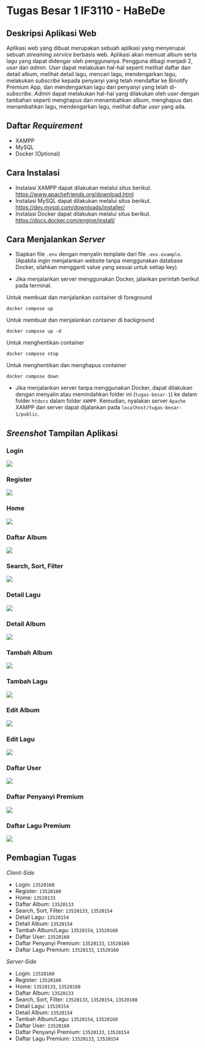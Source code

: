 # Tugas Besar 1 IF3110 - HaBeDe
## Deskripsi Aplikasi Web

Aplikasi web yang dibuat merupakan sebuah aplikasi yang menyerupai sebuah *streaming service* berbasis web. Aplikasi akan memuat album serta lagu yang dapat didengar oleh penggunanya. Pengguna dibagi menjadi 2, *user* dan *admin*. *User* dapat melakukan hal-hal seperti melihat daftar dan detail album, melihat detail lagu, mencari lagu, mendengarkan lagu, melakukan *subscribe* kepada penyanyi yang telah mendaftar ke Binotify Premium App, dan mendengarkan lagu dari penyanyi yang telah di-*subscribe*. *Admin* dapat melakukan hal-hal yang dilakukan oleh *user* dengan tambahan seperti menghapus dan menambahkan album, menghapus dan menambahkan lagu, mendengarkan lagu, melihat daftar *user* yang ada.

## Daftar *Requirement*

- XAMPP
- MySQL
- Docker (Optional)

## Cara Instalasi

- Instalasi XAMPP dapat dilakukan melalui situs berikut. https://www.apachefriends.org/download.html
- Instalasi MySQL dapat dilakukan melalui situs berikut. https://dev.mysql.com/downloads/installer/
- Instalasi Docker dapat dilakukan melalui situs berikut. https://docs.docker.com/engine/install/

## Cara Menjalankan *Server*

- Siapkan file `.env` dengan menyalin template dari file `.env.example`. (Apabila ingin menjalankan website tanpa menggunakan database Docker, silahkan mengganti value yang sesuai untuk setiap key).

- Jika menjalankan server menggunakan Docker, jalankan perintah berikut pada terminal.

Untuk membuat dan menjalankan container di foreground

`docker compose up`

Untuk membuat dan menjalankan container di background

`docker compose up -d`

Untuk menghentikan container

`docker compose stop`

Untuk menghentikan dan menghapus container

`docker compose down`

- Jika menjalankan server tanpa menggunakan Docker, dapat dilakukan dengan menyalin atau memindahkan folder ini (`tugas-besar-1`) ke dalam folder `htdocs` dalam folder `XAMPP`. Kemudian, nyalakan server `Apache` XAMPP dan server dapat dijalankan pada `localhost/tugas-besar-1/public`.

## *Sreenshot* Tampilan Aplikasi

### Login
<img src="screenshots/login.png" /><br>

### Register
<img src="screenshots/register.png" /><br>

### Home
<img src="screenshots/home.png" /><br>

### Daftar Album
<img src="screenshots/daftaralbum.png" /><br>

### Search, Sort, Filter
<img src="screenshots/search.png" /><br>

### Detail Lagu
<img src="screenshots/detaillagu.png" /><br>

### Detail Album
<img src="screenshots/detailalbum.png" /><br>

### Tambah Album
<img src="screenshots/addalbum.png" /><br>

### Tambah Lagu
<img src="screenshots/addsong.png" /><br>

### Edit Album
<img src="screenshots/editalbum.png" /><br>

### Edit Lagu
<img src="screenshots/editsong.png" /><br>

### Daftar User
<img src="screenshots/daftaruser.png" /><br>

### Daftar Penyanyi Premium
<img src="screenshots/daftarpenyanyi.jpg" /><br>

### Daftar Lagu Premium
<img src="screenshots/daftarlagupremium.jpg" /><br>

## Pembagian Tugas
*Client-Side*
* Login: `13520160`<br>
* Register: `13520160`<br>
* Home: `13520133`<br>
* Daftar Album: `13520133`<br>
* Search, Sort, Filter: `13520133`, `13520154`<br>
* Detail Lagu: `13520154`<br>
* Detail Album: `13520154`<br>
* Tambah Album/Lagu: `13520154`, `13520160`<br>
* Daftar User: `13520160`<br>
* Daftar Penyanyi Premium: `13520133`, `13520160`<br>
* Daftar Lagu Premium: `13520133`, `13520160`<br>

*Server-Side*
* Login: `13520160`<br>
* Register: `13520160`<br>
* Home: `13520133`, `13520160`<br>
* Daftar Album: `13520133`<br>
* Search, Sort, Filter: `13520133`, `13520154`, `13520160`<br>
* Detail Lagu: `13520154`<br>
* Detail Album: `13520154`<br>
* Tambah Album/Lagu: `13520154`, `13520160`<br>
* Daftar User: `13520160`<br>
* Daftar Penyanyi Premium: `13520133`, `13520154`<br>
* Daftar Lagu Premium: `13520133`, `13520154`<br>